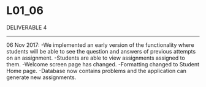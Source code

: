 ﻿# L01_06
 
DELIVERABLE 4
***************
06 Nov 2017:
-We implemented an early version of the functionality where students will be able to see the question and answers of previous attempts on an assignment.
-Students are able to view assignments assigned to them. 
-Welcome screen page has changed.
-Formatting changed to Student Home page.
-Database now contains problems and the application can generate new assignments.

